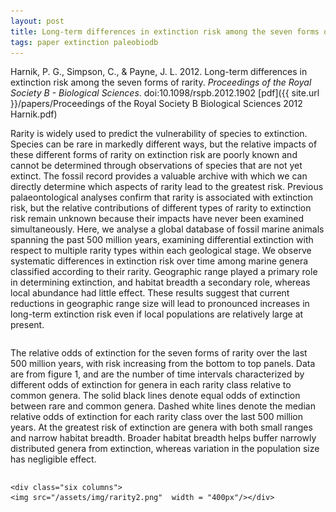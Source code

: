 ```yaml
---
layout: post
title: Long-term differences in extinction risk among the seven forms of rarity
tags: paper extinction paleobiodb
---
```


Harnik, P. G., Simpson, C., & Payne, J. L. 2012. Long-term differences in extinction risk among the seven forms of rarity. _Proceedings of the Royal Society B - Biological Sciences_. doi:10.1098/rspb.2012.1902 [pdf]({{ site.url }}/papers/Proceedings of the Royal Society B Biological Sciences 2012 Harnik.pdf)



Rarity is widely used to predict the vulnerability of species to extinction. Species can be rare in markedly different ways, but the relative impacts of these different forms of rarity on extinction risk are poorly known and cannot be determined through observations of species that are not yet extinct. The fossil record provides a valuable archive with which we can directly determine which aspects of rarity lead to the greatest risk. Previous palaeontological analyses confirm that rarity is associated with extinction risk, but the relative contributions of different types of rarity to extinction risk remain unknown because their impacts have never been examined simultaneously. Here, we analyse a global database of fossil marine animals spanning the past 500 million years, examining differential extinction with respect to multiple rarity types within each geological stage. We observe systematic differences in extinction risk over time among marine genera classified according to their rarity. Geographic range played a primary role in determining extinction, and habitat breadth a secondary role, whereas local abundance had little effect. These results suggest that current reductions in geographic range size will lead to pronounced increases in long-term extinction risk even if local populations are relatively large at present.

<div class="container">
	<div class="row">
<div class="six columns">
	<p>The relative odds of extinction for the seven forms of rarity over the last 500 million years, with risk increasing from the bottom to top panels. Data are from figure 1, and are the number of time intervals characterized by different odds of extinction for genera in each rarity class relative to common genera. The solid black lines denote equal odds of extinction between rare and common genera. Dashed white lines denote the median relative odds of extinction for each rarity class over the last 500 million years. At the greatest risk of extinction are genera with both small ranges and narrow habitat breadth. Broader habitat breadth helps buffer narrowly distributed genera from extinction, whereas variation in the population size has negligible effect.</p></div>

    <div class="six columns">
    <img src="/assets/img/rarity2.png"  width = "400px"/></div>

  </div>
 </div>


